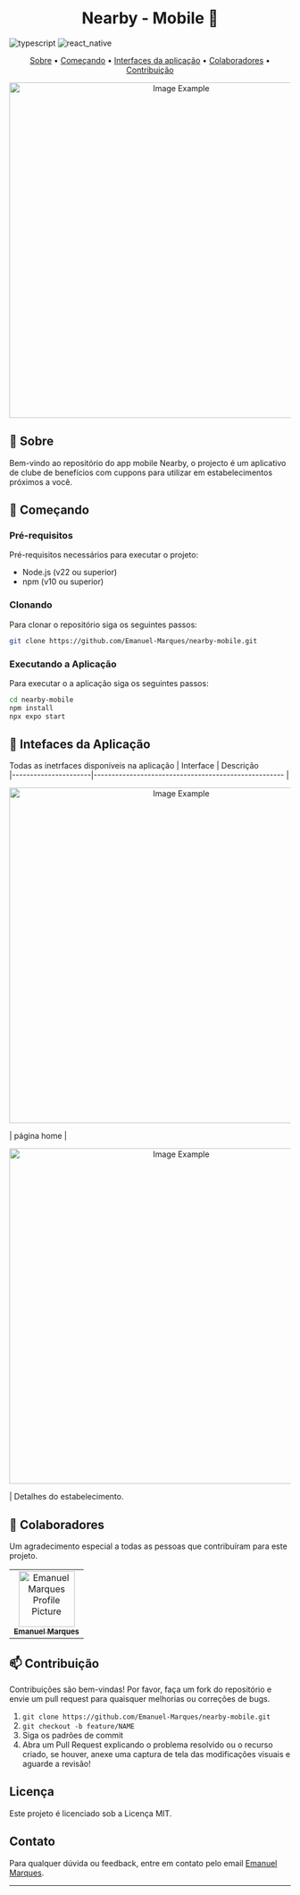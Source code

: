 [REACT_NATIVE_BADGE]: https://img.shields.io/badge/react%20native-61DAFB?style=for-the-badge&logo=react&logoColor=white
[TYPESCRIPT__BADGE]: https://img.shields.io/badge/typescript-D4FAFF?style=for-the-badge&logo=typescript
[REACT__BADGE]: https://img.shields.io/badge/React-005CFE?style=for-the-badge&logo=react
[PROJECT__BADGE]: https://img.shields.io/badge/📱Visit_this_project-000?style=for-the-badge&logo=project
[PROJECT__URL]: https://clinica-maravilha.vercel.app/

<h1 align="center" style="font-weight: bold;"> Nearby - Mobile 📱</h1>

![typescript][TYPESCRIPT__BADGE] 
![react_native][REACT_NATIVE_BADGE]

<p align="center">
 <a href="#about">Sobre</a> • 
 <a href="#started">Começando</a> • 
  <a href="#started">Interfaces da aplicação</a> • 
  <a href="#colab">Colaboradores</a> •
 <a href="#contribute">Contribuição</a>
</p>

<p align="center">
    <img src="./assets/images/case.png" alt="Image Example" width="600px">
</p>

<h2 id="started">📌 Sobre</h2>

Bem-vindo ao repositório do app mobile Nearby, o projecto é um aplicativo de clube de benefícios com cuppons para utilizar em estabelecimentos próximos a você.

<!-- [![project][PROJECT__BADGE]][PROJECT__URL] -->

<h2 id="started">🚀 Começando</h2>

<h3>Pré-requisitos</h3>

Pré-requisitos necessários para executar o projeto:

- Node.js (v22 ou superior)
- npm (v10 ou superior)

<h3>Clonando</h3>

Para clonar o repositório siga os seguintes passos: 

```bash
git clone https://github.com/Emanuel-Marques/nearby-mobile.git
```

<h3>Executando a Aplicação</h3>

Para executar o a aplicação siga os seguintes passos: 

```bash
cd nearby-mobile
npm install
npx expo start
```
<!-- Isso iniciará o servidor de desenvolvimento e você poderá visualizar a aplicação em `http://localhost:3000/`. -->

<h2 id="routes">📍 Intefaces da Aplicação</h2>

Todas as inetrfaces disponíveis na aplicação
| Interface               | Descrição                                          
|----------------------|-----------------------------------------------------
|   <p align="center">
    <img src="./assets/images/Home.png" alt="Image Example" width="600px">
</p>   | página home
| <p align="center">
    <img src="./assets/images/Details.png" alt="Image Example" width="600px">
</p>     | Detalhes do estabelecimento.

<h2 id="colab">🤝 Colaboradores</h2>

Um agradecimento especial a todas as pessoas que contribuíram para este projeto.

<table>
  <tr>
    <td align="center">
      <a href="#">
        <img src="https://avatars.githubusercontent.com/u/70699733?v=4" width="100px;" alt="Emanuel Marques Profile Picture"/><br>
        <sub>
          <b>Emanuel Marques</b>
        </sub>
      </a>
    </td>
  </tr>
</table>

<h2 id="contribute">📫 Contribuição</h2>

Contribuições são bem-vindas! Por favor, faça um fork do repositório e envie um pull request para quaisquer melhorias ou correções de bugs.

1. `git clone https://github.com/Emanuel-Marques/nearby-mobile.git`
2. `git checkout -b feature/NAME`
3. Siga os padrões de commit
4. Abra um Pull Request explicando o problema resolvido ou o recurso criado, se houver, anexe uma captura de tela das modificações visuais e aguarde a revisão!

## Licença

Este projeto é licenciado sob a Licença MIT.

## Contato

Para qualquer dúvida ou feedback, entre em contato pelo email [Emanuel Marques](emanuelmarques585@gmail.com).

---
​
